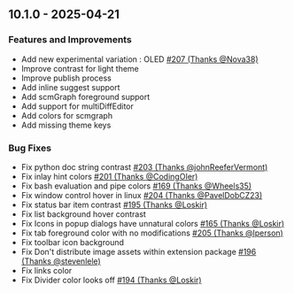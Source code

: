 ## 10.1.0 - 2025-04-21

### Features and Improvements

- Add new experimental variation : OLED [#207 (Thanks @Nova38)](https://github.com/BeardedBear/bearded-theme/issues/207)
- Improve contrast for light theme
- Improve publish process
- Add inline suggest support
- Add scmGraph foreground support
- Add support for multiDiffEditor
- Add colors for scmgraph
- Add missing theme keys

### Bug Fixes

- Fix python doc string contrast [#203 (Thanks @johnReeferVermont)](https://github.com/BeardedBear/bearded-theme/issues/203)
- Fix inlay hint colors [#201 (Thanks @CodingOIer)](https://github.com/BeardedBear/bearded-theme/issues/201)
- Fix bash evaluation and pipe colors [#169 (Thanks @Wheels35)](https://github.com/BeardedBear/bearded-theme/issues/169)
- Fix window control hover in linux [#204 (Thanks @PavelDobCZ23)](https://github.com/BeardedBear/bearded-theme/issues/204)
- Fix status bar item contrast [#195 (Thanks @Loskir)](https://github.com/BeardedBear/bearded-theme/issues/195)
- Fix list background hover contrast
- Fix Icons in popup dialogs have unnatural colors [#165 (Thanks @Loskir)](https://github.com/BeardedBear/bearded-theme/issues/165)
- Fix tab foreground color with no modifications [#205 (Thanks @lperson)](https://github.com/BeardedBear/bearded-theme/issues/205)
- Fix toolbar icon background
- Fix Don't distribute image assets within extension package [#196 (Thanks @stevenlele)](https://github.com/BeardedBear/bearded-theme/issues/196)
- Fix links color
- Fix Divider color looks off [#194 (Thanks @Loskir)](https://github.com/BeardedBear/bearded-theme/issues/194)
